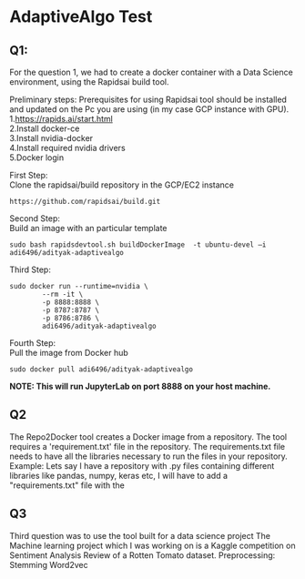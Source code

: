 # AdaptiveAlgo Test

## Q1:
For the question 1, we had to create a docker container with a Data Science environment, using the Rapidsai build tool. 

Preliminary steps: 
Prerequisites for using Rapidsai tool should be installed and updated on the Pc you are using (in my case GCP instance with GPU).   
1.https://rapids.ai/start.html  
2.Install docker-ce  
3.Install nvidia-docker  
4.Install required nvidia drivers  
5.Docker login

First Step:    
Clone the rapidsai/build repository in the GCP/EC2 instance
```
https://github.com/rapidsai/build.git
```

Second Step:  
Build an image with an particular template 
```
sudo bash rapidsdevtool.sh buildDockerImage  -t ubuntu-devel –i adi6496/adityak-adaptivealgo
```

Third Step:
```
sudo docker run --runtime=nvidia \
        --rm -it \
        -p 8888:8888 \
        -p 8787:8787 \
        -p 8786:8786 \
        adi6496/adityak-adaptivealgo
```
Fourth Step:  
Pull the image from Docker hub
```
sudo docker pull adi6496/adityak-adaptivealgo
```
**NOTE: This will run JupyterLab on port 8888 on your host machine.**

## Q2  
The Repo2Docker tool creates a Docker image from a repository. The tool requires a 'requirement.txt' file in the repository.
The requirements.txt file needs to have all the libraries necessary to run the files in your repository.  
Example: Lets say I have a repository with .py files containing different libraries like pandas, numpy, keras etc, 
I will have to add a "requirements.txt" file with the 

## Q3
Third question was to use the tool built for a data science project
The Machine learning project which I was working on is a Kaggle competition on Sentiment Analysis Review of a Rotten Tomato dataset. 
Preprocessing:
Stemming
Word2vec

